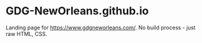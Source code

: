 # GDG-NewOrleans.github.io
Landing page for https://www.gdgneworleans.com/. No build process - just raw HTML, CSS.
